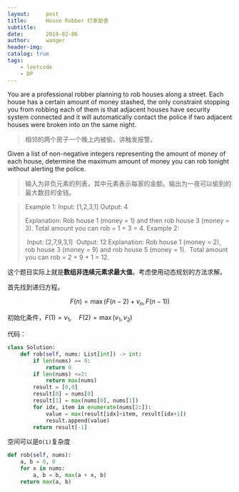 ```yaml
---
layout:     post   	
title:      House Robber 打家劫舍 	
subtitle:  
date:       2018-02-06 				
author:     wanger 					
header-img:             	
catalog: true 				
tags:						
    - leetcode
    - DP
---
```


You are a professional robber planning to rob houses along a street. Each house has a certain amount of money stashed, the only constraint stopping you from robbing each of them is that adjacent houses have security system connected and it will automatically contact the police if two adjacent houses were broken into on the same night.

> 相邻的两个房子一个晚上内被偷，讲触发报警。

Given a list of non-negative integers representing the amount of money of each house, determine the maximum amount of money you can rob tonight without alerting the police.
> 输入为非负元素的列表，其中元素表示每家的金额。输出为一夜可以偷到的最大数目的金钱。

>Example 1:
>	Input: [1,2,3,1]
>	Output: 4
>
>Explanation: Rob house 1 (money = 1) and then rob house 3 (money = 3).
>             Total amount you can rob = 1 + 3 = 4.
>Example 2:
>
>​	Input: [2,7,9,3,1]
>​	Output: 12
>Explanation: Rob house 1 (money = 2), rob house 3 (money = 9) and rob house 5 (money = 1).
>​             Total amount you can rob = 2 + 9 + 1 = 12.



这个题目实际上就是**数组非连续元素求最大值**。考虑使用动态规划的方法求解。

首先找到递归方程。 

$$
F(n) = \max(F(n-2)+v_n, F(n-1))
$$

初始化条件，$F(1)=v_1, \quad F(2)=\max(v_1,v_2)$

代码：

```python
class Solution:
    def rob(self, nums: List[int]) -> int:
        if len(nums) == 0:
            return 0
        if len(nums) <=2:
            return max(nums)
        result = [0,0]
        result[0] = nums[0]
        result[1] = max(nums[0], nums[1])
        for idx, item in enumerate(nums[2:]):
            value = max(result[idx]+item, result[idx+1])
            result.append(value)
        return result[-1]
```

空间可以是`O(1)`复杂度

```python
def rob(self, nums):
    a, b = 0, 0
    for x in nums:
        a, b = b, max(a + x, b)
    return max(a, b)
```

